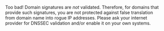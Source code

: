 Too bad! Domain signatures are *not* validated. Therefore, for domains that provide such signatures, you are not protected against false translation from domain name into rogue IP addresses. Please ask your internet provider for DNSSEC validation and/or enable it on your own systems.
